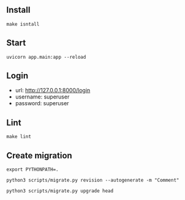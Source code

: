 ## Install
```shell
make isntall
```

## Start
```shell
uvicorn app.main:app --reload 
```

## Login
* url: http://127.0.0.1:8000/login
* username: superuser
* password: superuser

## Lint
```shell
make lint
```

## Create migration
```shell
export PYTHONPATH=.

python3 scripts/migrate.py revision --autogenerate -m "Comment"

python3 scripts/migrate.py upgrade head

```